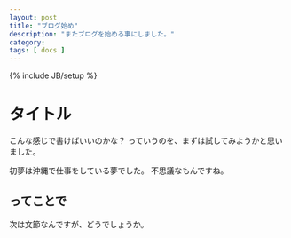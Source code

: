 ```yaml
---
layout: post
title: "ブログ始め"
description: "またブログを始める事にしました。"
category:
tags: [ docs ]
---
```

{% include JB/setup %}

# タイトル

こんな感じで書けばいいのかな？
っていうのを、まずは試してみようかと思いました。

初夢は沖縄で仕事をしている夢でした。
不思議なもんですね。

## ってことで

次は文節なんですが、どうでしょうか。


